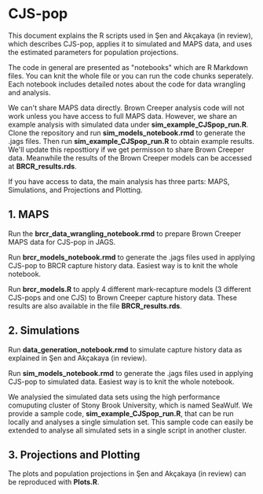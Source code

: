 # CJS-pop

This document explains the R scripts used in Şen and Akçakaya (in review), which describes CJS-pop, applies it to simulated and MAPS data, and uses the estimated parameters for population projections. 

The code in general are presented as "notebooks" which are R Markdown files. You can knit the whole file or you can run the code chunks seperately. Each notebook includes detailed notes about the code for data wrangling and analysis.

We can't share MAPS data directly. Brown Creeper analysis code will not work unless you have access to full MAPS data. However, we share an example analysis with simulated data under **sim_example_CJSpop_run.R**. Clone the repository and run **sim_models_notebook.rmd** to generate the .jags files. Then run **sim_example_CJSpop_run.R** to obtain example results. We'll update this reposttiory if we get permisson to share Brown Creeper data. Meanwhile the results of the Brown Creeper models can be accessed at **BRCR_results.rds**. 

If you have access to data, the main analysis has three parts: MAPS, Simulations, and Projections and Plotting.

## 1. MAPS

Run the **brcr_data_wrangling_notebook.rmd** to prepare Brown Creeper MAPS data for CJS-pop in JAGS.

Run **brcr_models_notebook.rmd** to generate the .jags files used in applying CJS-pop to BRCR capture history data. Easiest way is to knit the whole notebook.

Run **brcr_models.R** to apply 4 different mark-recapture models (3 different CJS-pops and one CJS) to Brown Creeper capture history data. These results are also available in the file **BRCR_results.rds**.

## 2. Simulations

Run **data_generation_notebook.rmd** to simulate capture history data as explained in Şen and Akçakaya (in review). 

Run **sim_models_notebook.rmd** to generate the .jags files used in applying CJS-pop to simulated data. Easiest way is to knit the whole notebook.

We analysied the simulated data sets using the high performance comuputing cluster of Stony Brook University, which is named SeaWulf. We provide a sample code, **sim_example_CJSpop_run.R**, that can be run locally and analyses a single simulation set. This sample code can easily be extended to analyse all simulated sets in a single script in another cluster. 

## 3. Projections and Plotting

The plots and population projections in Şen and Akçakaya (in review) can be reproduced with **Plots.R**. 


